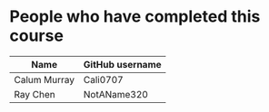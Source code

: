 # People who have completed this course
| Name                     | GitHub username       |
| ------------------------ | --------------------- |
| Calum Murray             | Cali0707              | 
| Ray Chen                 | NotAName320           |